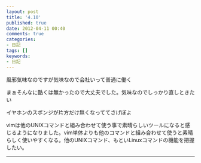 ```yaml
---
layout: post
title: '4.10'
published: true
date: 2012-04-11 00:40
comments: true
categories:
- 日記
tags: []
keywords:
- 日記
---
```

風邪気味なのですが気味なので会社いって普通に働く

まぁそんなに酷くは無かったので大丈夫でした。気味なのでしっかり直しときたい

イヤホンのスポンジが片方だけ無くなっててさげぽよ

vimは他のUNIXコマンドと組み合わせて使う事で素晴らしいツールになると感じるようになりました。vim単体よりも他のコマンドと組み合わせて使うと素晴らしく使いやすくなる。他のUNIXコマンド、もといLinuxコマンドの機能を把握したい。

---

